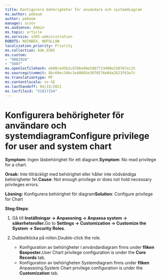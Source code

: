 ```yaml
---
title: Konfigurera behörigheter för användare och systemdiagram
ms.author: pebaum
author: pebaum
manager: scotv
ms.audience: Admin
ms.topic: article
ms.service: o365-administration
ROBOTS: NOINDEX, NOFOLLOW
localization_priority: Priority
ms.collection: Adm_O365
ms.custom:
- "9002928"
- "5607"
ms.openlocfilehash: eb88ce45b2cd786e90e5d87713400e150787ec25
ms.sourcegitcommit: 8bc60ec34bc1e40685e3976576e04a2623f63a7c
ms.translationtype: MT
ms.contentlocale: sv-SE
ms.lasthandoff: 04/15/2021
ms.locfileid: "51817154"
---
```

# <a name="configure-privilege-for-user-and-system-chart"></a><span data-ttu-id="ab7cb-102">Konfigurera behörigheter för användare och systemdiagram</span><span class="sxs-lookup"><span data-stu-id="ab7cb-102">Configure privilege for user and system chart</span></span>

<span data-ttu-id="ab7cb-103">**Symptom:** Ingen läsbehörighet för ett diagram.</span><span class="sxs-lookup"><span data-stu-id="ab7cb-103">**Symptom**: No read privilege for a chart.</span></span>

<span data-ttu-id="ab7cb-104">**Orsak:** Inte tillräckligt med behörighet eller håller inte nödvändiga behörigheter fel.</span><span class="sxs-lookup"><span data-stu-id="ab7cb-104">**Cause**: Not enough privilege or does not hold necessary privileges errors.</span></span>

<span data-ttu-id="ab7cb-105">**Lösning:** Konfigurera behörighet för diagram</span><span class="sxs-lookup"><span data-stu-id="ab7cb-105">**Solution**: Configure privilege for Chart</span></span>

<span data-ttu-id="ab7cb-106">**Steg:**</span><span class="sxs-lookup"><span data-stu-id="ab7cb-106">**Steps**:</span></span>

1. <span data-ttu-id="ab7cb-107">Gå till **Inställningar -> Anpassning -> Anpassa system -> säkerhetsroller.**</span><span class="sxs-lookup"><span data-stu-id="ab7cb-107">Go to **Settings -> Customization -> Customize the System -> Security Roles**.</span></span>

2. <span data-ttu-id="ab7cb-108">Dubbelklicka på rollen.</span><span class="sxs-lookup"><span data-stu-id="ab7cb-108">Double-click the role.</span></span>

    - <span data-ttu-id="ab7cb-109">Konfiguration av behörigheter i användardiagram finns under **fliken Basposter.**</span><span class="sxs-lookup"><span data-stu-id="ab7cb-109">User Chart privilege configuration is under the **Core Records** tab.</span></span>
    - <span data-ttu-id="ab7cb-110">Konfiguration av behörigheten Systemdiagram finns under **fliken** Anpassning.</span><span class="sxs-lookup"><span data-stu-id="ab7cb-110">System Chart privilege configuration is under the **Customization** tab.</span></span>
